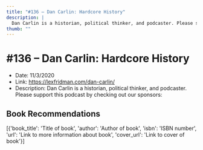 ```yaml
---
title: "#136 – Dan Carlin: Hardcore History"
description: |
  Dan Carlin is a historian, political thinker, and podcaster. Please support this podcast by checking out our sponsors:"
thumb: ""
---
```


# #136 – Dan Carlin: Hardcore History

  - Date: 11/3/2020
  - Link: https://lexfridman.com/dan-carlin/
  - Description: Dan Carlin is a historian, political thinker, and podcaster. Please support this podcast by checking out our sponsors:

## Book Recommendations

[{'book_title': 'Title of book', 'author': 'Author of book', 'isbn': 'ISBN number', 'url': 'Link to more information about book', 'cover_url': 'Link to cover of book'}]